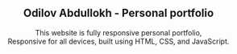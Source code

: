 <div align="center">
  

  <h2 align="center">Odilov Abdullokh - Personal portfolio</h2>

  This website is fully responsive personal portfolio, <br />Responsive for all devices, built using HTML, CSS, and JavaScript.

</div>

<br />

